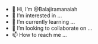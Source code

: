 - 👋 Hi, I’m @Balajiramanaiah
- 👀 I’m interested in ...
- 🌱 I’m currently learning ...
- 💞️ I’m looking to collaborate on ...
- 📫 How to reach me ...

<!---
Balajiramanaiah/Balajiramanaiah is a ✨ special ✨ repository because its `README.md` (this file) appears on your GitHub profile.
You can click the Preview link to take a look at your changes.
--->
